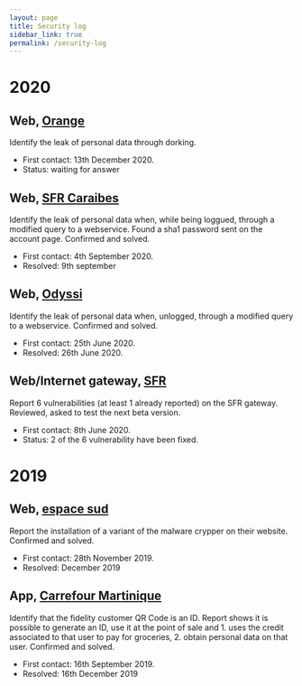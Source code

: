 ```yaml
---
layout: page
title: Security log
sidebar_link: true
permalink: /security-log
---
```


# 2020

## Web, [Orange](https://www.orange.fr/)
Identify the leak of personal data through dorking. 

* First contact: 13th December 2020.
* Status: waiting for answer

## Web, [SFR Caraibes](https://www.sfrcaraibe.fr/)
Identify the leak of personal data when, while being loggued, through a modified query to a webservice. Found a sha1 password sent on the account page. Confirmed and solved.

* First contact: 4th September 2020.
* Resolved: 9th september

## Web, [Odyssi](https://www.odyssi.fr/)
Identify the leak of personal data when, unlogged, through a modified query to a webservice. Confirmed and solved.

* First contact: 25th June 2020.
* Resolved: 26th June 2020.

## Web/Internet gateway, [SFR](https://www.sfr.fr/) 
Report 6 vulnerabilities (at least 1 already reported) on the SFR gateway. Reviewed, asked to test the next beta version.

* First contact: 8th June 2020.
* Status: 2 of the 6 vulnerability have been fixed.

# 2019

## Web, [espace sud](http://espacesud.fr)
Report the installation of a variant of the malware crypper on their website. Confirmed and solved.

* First contact: 28th November 2019.
* Resolved: December 2019

## App, [Carrefour Martinique](https://play.google.com/store/apps/details?id=com.carrefourmq)
Identify that the fidelity customer QR Code is an ID. Report shows it is possible to generate an ID, use it at the point of sale and 1. uses the credit associated to that user to pay for groceries, 2. obtain personal data on that user. Confirmed and solved.

* First contact: 16th September 2019.
* Resolved: 16th December 2019
